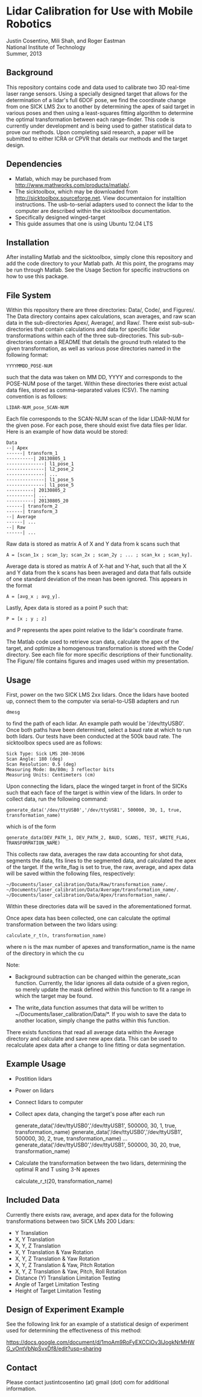 Lidar Calibration for Use with Mobile Robotics
====================================

Justin Cosentino, Mili Shah, and Roger Eastman  
National Institute of Technology  
Summer, 2013  

Background 
----------------
This repository contains code and data used to calibrate two 3D real-time 
laser range sensors. Using a specially designed target that allows for the
determination of a lidar's full 6DOF pose, we find the coordinate change 
from one SICK LMS 2xx to another by determining the apex of said target 
in various poses and then using a least-squares fitting algorithm to
determine the optimal transformation between each range-finder. This code
is currently under development and is being used to gather statistical
data to prove our methods. Upon completing said research, a paper will be
submitted to either ICRA or CPVR that details our methods and the target
design.

Dependencies
--------------------
- Matlab, which may be purchased from http://www.mathworks.com/products/matlab/.  
- The sicktoolbox, which may be downloaded from http://sicktoolbox.sourceforge.net. View documentaion for installtion instructions. The usb-to-serial adapters used to connect the lidar to the computer are described within the sicktoolbox documentation.
- Specifically designed winged-target
- This guide assumes that one is using Ubuntu 12.04 LTS

Installation
---------------
After installing Matlab and the sicktoolbox, simply clone this repository 
and add the code directory to your Matlab path. At this point, the programs
may be run through Matlab. See the Usage Section for specific instructions on how to use this package.

File System
----------------
Within this repository there are three directories: Data/, Code/, and Figures/. The Data directory contains apex calculations, scan averages, and raw scan data in the sub-directories Apex/, Average/, and Raw/. There exist sub-sub-directories that contain calculations and data for specific lidar transformations within each of the three sub-directories. This sub-sub-directories contain a README that details the ground truth related to the given transformation, as well as various pose directories named in the following format:

    YYYYMMDD_POSE-NUM

such that the data was taken on MM DD, YYYY and corresponds to the POSE-NUM pose of the target. Within these directories there exist 
actual data files, stored as comma-separated values (CSV). The naming 
convention is as follows:

    LIDAR-NUM_pose_SCAN-NUM

Each file corresponds to the SCAN-NUM scan of the lidar LIDAR-NUM for the given pose. For each pose, there should exist five data files per lidar. Here is an example of how data would be stored:

    Data  
    --| Apex  
    ------| transform_1  
    ----------| 20130805_1  
    --------------| l1_pose_1  
    --------------| l2_pose_2  
    --------------| ...  
    --------------| l1_pose_5  
    --------------| l1_pose_5  
    ----------| 20130805_2  
    ----------| ...  
    ----------| 20130805_20  
    ------| transform_2  
    ------| transform_3  
    --| Average  
    ------| ...  
    --| Raw  
    ------| ...  
  
Raw data is stored as matrix A of X and Y data from k scans such that

    A = [scan_1x ; scan_1y; scan_2x ; scan_2y ; ... ; scan_kx ; scan_ky].

Average data is stored as matrix A of X-hat and Y-hat, such that all the X
and Y data from the k scans has been averaged and data that falls outside 
of one standard deviation of the mean has been ignored. This appears in the
format 

    A = [avg_x ; avg_y].

Lastly, Apex data is stored as a point P such that:

    P = [x ; y ; z]
    
and P represents the apex point relative to the lidar's coordinate frame. 

The Matlab code used to retrieve scan data, calculate the apex of the 
target, and optimize a homogenous transformation is stored with the Code/ 
directory. See each file for more specific descriptions of their 
functionality. The Figure/ file contains figures and images used within my presentation.

Usage
---------
First, power on the two SICK LMS 2xx lidars. Once the lidars have booted
up, connect them to the computer via serial-to-USB adapters and run  

    dmesg
    
to find the path of each lidar. An example path would be '/dev/ttyUSB0'.
Once both paths have been determined, select a baud rate at which to run
both lidars. Our tests have been conducted at the 500k baud rate. The 
sicktoolbox specs used are as follows:

    Sick Type: Sick LMS 200-30106
    Scan Angle: 180 (deg)
    Scan Resolution: 0.5 (deg)
    Measuring Mode: 8m/80m; 3 reflector bits
    Measuring Units: Centimeters (cm)

Upon connecting the lidars, place the winged target in front of the SICKs
such that each face of the target is within view of the lidars. In order
to collect data, run the following command: 

    generate_data('/dev/ttyUSB0','/dev/ttyUSB1', 500000, 30, 1, true, transformation_name)

which is of the form

    generate_data(DEV_PATH_1, DEV_PATH_2, BAUD, SCANS, TEST, WRITE_FLAG, TRANSFORMATION_NAME)

This collects raw data, averages the raw data accounting for shot data, 
segments the data, fits lines to the segmented data, and calculated the
apex of the target. If the write_flag is set to true, the raw, average,
and apex data will be saved within the following files, respectively:

    ~/Documents/laser_calibration/Data/Raw/transformation_name/.
    ~/Documents/laser_calibration/Data/Average/transformation_name/.
    ~/Documents/laser_calibration/Data/Apex/transformation_name/.

Within these directories data will be saved in the aforementationed format. 

Once apex data has been collected, one can calculate the 
optimal transformation between the two lidars using:

    calculate_r_t(n, transformation_name)

where n is the max number of apexes and transformation_name is the name of the directory in which the cu

Note:  
- Background subtraction can be changed within the generate_scan function.
Currently, the lidar ignores all data outside of a given region, so merely update
the mask defined within this function to fit a range in which the target may be
found.

- The write_data function assumes that data will be written to 
~/Documents/laser_calibration/Data/*. If you wish to save the data to another 
location, simply change the paths within this function. 

There exists functions that read all average data within the Average directory
and calculate and save new apex data. This can be used to recalculate apex data
after a change to line fitting or data segmentation.

Example Usage
-------------
- Postition lidars
- Power on lidars
- Connect lidars to computer
- Collect apex data, changing the target's pose after each run

    generate_data('/dev/ttyUSB0','/dev/ttyUSB1', 500000, 30,  1, true, transformation_name)
    generate_data('/dev/ttyUSB0','/dev/ttyUSB1', 500000, 30,  2, true, transformation_name)
    ...
    generate_data('/dev/ttyUSB0','/dev/ttyUSB1', 500000, 30, 20, true, transformation_name)

- Calculate the transformation between the two lidars, determining the optimal R and T using 3-N apexes


    calculate_r_t(20, transformation_name)


Included Data
-------------

Currently there exists raw, average, and apex data for the following 
transformations between two SICK LMs 200 Lidars:

- Y Translation  
- X, Y Translation  
- X, Y, Z Translation  
- X, Y Translation & Yaw Rotation  
- X, Y, Z Translation & Yaw Rotation  
- X, Y, Z Translation & Yaw, Pitch Rotation  
- X, Y, Z Translation & Yaw, Pitch, Roll Rotation  
- Distance (Y) Translation Limitation Testing  
- Angle of Target Limitation Testing  
- Height of Target Limitation Testing  

Design of Experiment Example
----------------------------

See the following link for an example of a statistical design of 
experiment used for determining the effectiveness of this method:

https://docs.google.com/document/d/1moAm9RoFyEXCCiOv3lJogkNrMHWG_vOntVbNpSvxDf8/edit?usp=sharing


Contact
-------
Please contact justintcosentino (at) gmail (dot) com for additional information.




